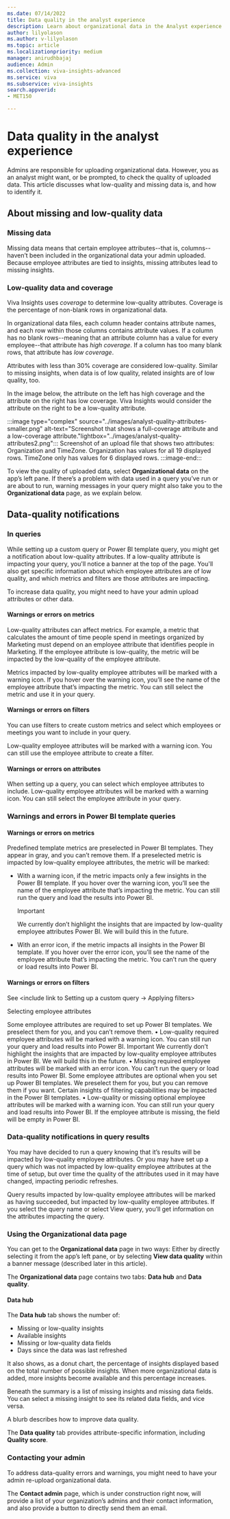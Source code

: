 ```yaml
---
ms.date: 07/14/2022
title: Data quality in the analyst experience
description: Learn about organizational data in the Analyst experience of the Microsoft Viva Insights advanced insights app.
author: lilyolason
ms.author: v-lilyolason
ms.topic: article
ms.localizationpriority: medium 
manager: anirudhbajaj
audience: Admin
ms.collection: viva-insights-advanced 
ms.service: viva 
ms.subservice: viva-insights 
search.appverid: 
- MET150 

---
```


# Data quality in the analyst experience

Admins are responsible for uploading organizational data. However, you as an analyst might want, or be prompted, to check the quality of uploaded data. This article discusses what low-quality and missing data is, and how to identify it.

## About missing and low-quality data

### Missing data

Missing data means that certain employee attributes--that is, columns--haven’t been included in the organizational data your admin uploaded. Because employee attributes are tied to insights, missing attributes lead to missing insights.

### Low-quality data and coverage

Viva Insights uses *coverage* to determine low-quality attributes. Coverage is the percentage of non-blank rows in organizational data. 

In organizational data files, each column header contains attribute names, and each row within those columns contains attribute values. If a column has no blank rows--meaning that an attribute column has a value for every employee--that attribute has *high coverage*. If a column has too many blank rows, that attribute has *low coverage*. 

Attributes with less than 30% coverage are considered low-quality. Similar to missing insights, when data is of low quality, related insights are of low quality, too.

In the image below, the attribute on the left has high coverage and the attribute on the right has low coverage. Viva Insights would consider the attribute on the right to be a low-quality attribute.

:::image type="complex" source="../images/analyst-quality-attributes-smaller.png" alt-text="Screenshot that shows a full-coverage attribute and a low-coverage attribute."lightbox="../images/analyst-quality-attributes2.png":::
   Screenshot of an upload file that shows two attributes: Organization and TimeZone. Organization has values for all 19 displayed rows. TimeZone only has values for 6 displayed rows.
:::image-end:::

To view the quality of uploaded data, select **Organizational data** on the app’s left pane. If there’s a problem with data used in a query you’ve run or are about to run, warning messages in your query might also take you to the **Organizational data** page, as we explain below.


## Data-quality notifications 

### In queries

While setting up a custom query or Power BI template query, you might get a notification about low-quality attributes. If a low-quality attribute is impacting your query, you'll notice a banner at the top of the page. You'll also get specific information about which employee attributes are of low quality, and which metrics and filters are those attributes are impacting.<!--You can also go to the Organizational data page to check on the quality of your data, and to see which insights are missing or of low quality.--> 

To increase data quality, you might need to have your admin upload attributes or other data.


#### Warnings or errors on metrics

Low-quality attributes can affect metrics. For example, a metric that calculates the amount of time people spend in meetings organized by Marketing must depend on an employee attribute that identifies people in Marketing. If the employee attribute is low-quality, the metric will be impacted by the low-quality of the employee attribute.

Metrics impacted by low-quality employee attributes will be marked with a warning icon. If you hover over the warning icon, you’ll see the name of the employee attribute that’s impacting the metric. You can still select the metric and use it in your query.

#### Warnings or errors on filters

You can use filters to create custom metrics and select which employees or meetings you want to include in your query.

Low-quality employee attributes will be marked with a warning icon. You can still use the employee attribute to create a filter.

#### Warnings or errors on attributes

When setting up a query, you can select which employee attributes to include. Low-quality employee attributes will be marked with a warning icon. You can still select the employee attribute in your query.

### Warnings and errors in Power BI template queries

#### Warnings or errors on metrics

Predefined template metrics are preselected in Power BI templates. They appear in gray, and you can’t remove them. If a preselected metric is impacted by low-quality employee attributes, the metric will be marked:

* With a warning icon, if the metric impacts only a few insights in the Power BI template. If you hover over the warning icon, you’ll see the name of the employee attribute that’s impacting the metric. You can still run the query and load the results into Power BI.
    >[!Important]
    >We currently don’t highlight the insights that are impacted by low-quality employee attributes Power BI. We will build this in the future.

* With an error icon, if the metric impacts all insights in the Power BI template. If you hover over the error icon, you’ll see the name of the employee attribute that’s impacting the metric. You can’t run the query or load results into Power BI.

#### Warnings or errors on filters

See <include link to Setting up a custom query -> Applying filters>

Selecting employee attributes

Some employee attributes are required to set up Power BI templates. We preselect them for you, and you can’t remove them.
•	Low-quality required employee attributes will be marked with a warning icon. You can still run your query and load results into Power BI.
Important
We currently don’t highlight the insights that are impacted by low-quality employee attributes in Power BI. We will build this in the future.
•	Missing required employee attributes will be marked with an error icon. You can’t run the query or load results into Power BI.
Some employee attributes are optional when you set up Power BI templates. We preselect them for you, but you can remove them if you want. Certain insights of filtering capabilities may be impacted in the Power BI templates.
•	Low-quality or missing optional employee attributes will be marked with a warning icon. You can still run your query and load results into Power BI. If the employee attribute is missing, the field will be empty in Power BI.

### Data-quality notifications in query results

You may have decided to run a query knowing that it’s results will be impacted by low-quality employee attributes. Or you may have set up a query which was not impacted by low-quality employee attributes at the time of setup, but over time the quality of the attributes used in it may have changed, impacting periodic refreshes.

Query results impacted by low-quality employee attributes will be marked as having succeeded, but impacted by low-quality employee attributes. If you select the query name or select View query, you’ll get information on the attributes impacting the query.


### Using the Organizational data page

You can get to the **Organizational data** page in two ways: Either by directly selecting it from the app’s left pane, or by selecting **View data quality** within a banner message (described later in this article).

The **Organizational data** page contains two tabs: **Data hub** and **Data quality**.

#### Data hub

The **Data hub** tab shows the number of:

* Missing or low-quality insights
* Available insights
* Missing or low-quality data fields
* Days since the data was last refreshed

It also shows, as a donut chart, the percentage of insights displayed based on the total number of possible insights. When more organizational data is added, more insights become available and this percentage increases.

Beneath the summary is a list of missing insights and missing data fields. You can select a missing insight to see its related data fields, and vice versa.

A blurb describes how to improve data quality.

The **Data quality** tab provides attribute-specific information, including **Quality score**.

### Contacting your admin 

To address data-quality errors and warnings, you might need to have your admin re-upload organizational data. 

The **Contact admin** page, which is under construction right now, will provide a list of your organization’s admins and their contact information, and also provide a button to directly send them an email.
 

